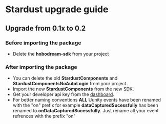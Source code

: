 # Stardust upgrade guide

## Upgrade from 0.1x to 0.2

### Before importing the package
- Delete the **hobodream-sdk** from your project

### After importing the package
- You can delete the old **StardustComponents** and **StardustComponentsNoAutoLogin** from your project.
- Import the new **StardustComponents** from the new SDK.
- Get your developer api key from the [dashboard](https://stardust.neogoma.com/profile).
- For better naming conventions **ALL** Uunity events have been renamed with the "on" prefix for example __dataCapturedSucessfully__ has been renamed to __onDataCapturedSucessfully__. Just rename all your event refrences with the prefix "on"